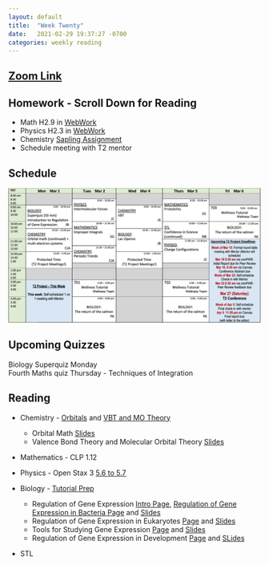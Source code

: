 ```yaml
---
layout: default
title:  "Week Twenty"
date:   2021-02-29 19:37:27 -0700
categories: weekly reading
---
```

## [Zoom Link](https://ubc.zoom.us/j/69489092134?pwd=ZTRxOFNmRmNVT3NpWVhmV0VDTEpyUT09)

## Homework - Scroll Down for Reading
- Math H2.9 in [WebWork](https://webwork.elearning.ubc.ca/webwork2/2020W1-2_SCIE_010_001/)
- Physics H2.3 in [WebWork](https://webwork.elearning.ubc.ca/webwork2/2020W1-2_SCIE_010_001/)
- Chemistry [Sapling Assignment](https://canvas.ubc.ca/courses/62920/assignments/846976)
- Schedule meeting with T2 mentor


## Schedule

![Week Twenty Schedule](/assets/w20schedule.png)

## Upcoming Quizzes

<!-- Sixth Biology quiz Monday - Amino Acids     -->
Biology Superquiz Monday     
Fourth Maths quiz Thursday - Techniques of Integration    
<!-- First Maths test Thursday - All Integration Covered so far      -->
<!-- Second Physics quiz Thursday/Friday - Waves Classical and Quantum     -->
<!-- Second Chemistry quiz Thursday/Friday - Intermolecular Forces and Quantum    -->

## Reading

- Chemistry - [Orbitals](https://chem.libretexts.org/Bookshelves/General_Chemistry/Map%3A_General_Chemistry_(Petrucci_et_al.)/08%3A_Electrons_in_Atoms) and [VBT and MO Theory](https://canvas.ubc.ca/courses/62920/files/13173415?module_item_id=2970686)
    - Orbital Math [Slides](https://canvas.ubc.ca/courses/62920/files/12882773?wrap=1)
    - Valence Bond Theory and Molecular Orbital Theory [Slides](https://canvas.ubc.ca/courses/62920/files/13173314/download?download_frd=1)

	
- Mathematics - <!-- 7 on [Active Calculus](https://activecalculus.org/) and -->CLP 1.12


- Physics - <!--[Waves on WebWork](https://webwork.elearning.ubc.ca/webwork2/2020W1-2_SCIE_010_001/) -->Open Stax 3 [5.6 to 5.7](https://openstax.org/books/university-physics-volume-3/pages/5-1-invariance-of-physical-laws)<!-- Vol. 1 Ch. 16, 18, Vol. 3 Ch. 3.1 and 3.2 -->


- Biology - [Tutorial Prep](https://canvas.ubc.ca/courses/62806/pages/tutorials-in-silico-pcr-primer-design-and-)
    - Regulation of Gene Expression [Intro Page](https://canvas.ubc.ca/courses/62806/pages/introduction-to-regulation-of-gene-expression?module_item_id=2061824), [Regulation of Gene Expression in Bacteria Page](https://canvas.ubc.ca/courses/62806/pages/regulation-of-gene-expression-in-bacteria-lac-operon?module_item_id=1883068) and [Slides](https://canvas.ubc.ca/courses/62806/files/8411653/download?wrap=1)
    - Regulation of Gene Expression in Eukaryotes [Page](https://canvas.ubc.ca/courses/62806/pages/regulation-of-gene-expression-in-eukaryotes?module_item_id=1883069) and [Slides](https://canvas.ubc.ca/courses/62806/files/8415075/download?wrap=1)
    - Tools for Studying Gene Expression [Page](https://canvas.ubc.ca/courses/62806/pages/tools-for-studying-gene-expression?module_item_id=1883070) and [Slides](https://canvas.ubc.ca/courses/62806/files/8412138/download?wrap=1)
    - Regulation of Gene Expression in Development [Page](https://canvas.ubc.ca/courses/62806/pages/regulation-of-gene-expression-in-development?module_item_id=1883071) and [SLides](https://canvas.ubc.ca/courses/62806/files/8415149/download?wrap=1)


- STL